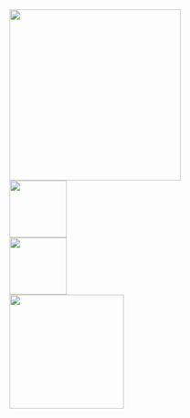 <!DOCTYPE html>
<html lang="en">
<head>
    <meta charset="UTF-8">
    <meta name="viewport" content="width=device-width, initial-scale=1.0">
    <meta http-equiv="X-UA-Compatible" content="ie=edge">
    <title>63070132</title>
    <link rel="stylesheet" href="https://cdn.jsdelivr.net/npm/bootstrap@4.5.3/dist/css/bootstrap.min.css" integrity="sha384-TX8t27EcRE3e/ihU7zmQxVncDAy5uIKz4rEkgIXeMed4M0jlfIDPvg6uqKI2xXr2" crossorigin="anonymous">
</head>
<body>
    <div class="container">
        <div class="row">
            <div class="col-sm-6">
                <img src="img/staffs/staff1.jpg" style="height: 300px;" class="img-fluid rounded">
            </div>
            <div class="col-sm-3">
                <img src="img/work/work8.jpg" style="height: 100px;" class="img-fluid rounded">
            </div>
                <div class="col-sm-3">
                    <img src="img/work/work6.jpg" style="height: 100px;" class="img-fluid rounded">
                </div>
                <div class="col-sm-3">
                    <img src="img/creative/creative7.jpg" style="height: 200px;" class="img-fluid rounded">
                </div>
        </div>
        <div class="row">
            <!-- <div class="col-sm-6">
                <img src="img/work/work8.jpg" class="img-fluid rounded" />
                <h1>---------------</h1>
                <p>--------</p> -->
            <!-- </div>
            <div class="col-sm-6">
                <img src="img/work/work6.jpg" class="img-fluid img-thumbnail" />
                <h1>------</h1>
                <p>----</p> -->
            <!-- </div>
            <div class="col-sm-3">
                <img src="img/work/work4.jpg" class="img-fluid rounded-circle" />
                <h1>------</h1>
                <p>-----</p> -->
            </div>
        </div>
    </div>
</body>
</html>
